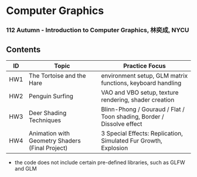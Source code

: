 # Computer Graphics
### 112 Autumn - Introduction to Computer Graphics, 林奕成, NYCU
## Contents
| ID    | Topic                                           | Practice Focus                                                        |
|-------|-------------------------------------------------|-----------------------------------------------------------------------|
| HW1   | The Tortoise and the Hare                       | environment setup, GLM matrix functions, keyboard handling            |
| HW2   | Penguin Surfing                                 | VAO and VBO setup, texture rendering, shader creation                 |
| HW3   | Deer Shading Techniques                         | Blinn-Phong / Gouraud / Flat / Toon shading, Border / Dissolve effect |
| HW4   | Animation with Geometry Shaders (Final Project) | 3 Special Effects: Replication, Simulated Fur Growth, Explosion       |

* the code does not include certain pre-defined libraries, such as GLFW and GLM

